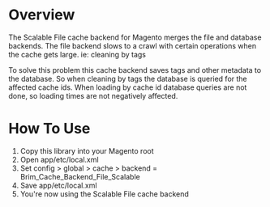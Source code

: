 Overview
========
The Scalable File cache backend for Magento merges the file and database backends.  The file backend slows to a crawl with certain operations when the cache gets large. ie: cleaning by tags

To solve this problem this cache backend saves tags and other metadata to the database.  So when cleaning by tags the database is queried for the affected cache ids.  When loading by cache id database queries are not done, so loading times are not negatively affected.

How To Use
==========
1. Copy this library into your Magento root
2. Open app/etc/local.xml
3. Set config > global > cache > backend = Brim_Cache_Backend_File_Scalable  
4. Save app/etc/local.xml
5. You're now using the Scalable File cache backend


  

